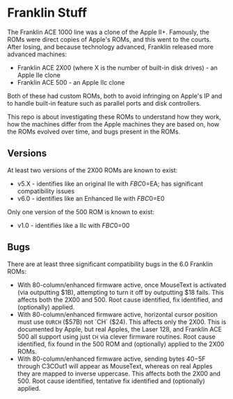 # Franklin Stuff

The Franklin ACE 1000 line was a clone of the Apple II+. Famously, the ROMs were direct copies of Apple's ROMs, and this went to the courts. After losing, and because technology advanced, Franklin released more advanced machines:

* Franklin ACE 2X00 (where X is the number of built-in disk drives) - an Apple IIe clone
* Franklin ACE 500 - an Apple IIc clone

Both of these had custom ROMs, both to avoid infringing on Apple's IP and to handle built-in feature such as parallel ports and disk controllers.

This repo is about investigating these ROMs to understand how they work, how the machines differ from the Apple machines they are based on, how the ROMs evolved over time, and bugs present in the ROMs.

## Versions

At least two versions of the 2X00 ROMs are known to exist:

* v5.X - identifies like an original IIe with $FBC0=$EA; has significant compatibility issues
* v6.0 - identifies like an Enhanced IIe with $FBC0=$E0

Only one version of the 500 ROM is known to exist:

* v1.0 - identifies like a IIc with $FBC0=$00

## Bugs

There are at least three significant compatibility bugs in the 6.0 Franklin ROMs:

* With 80-column/enhanced firmware active, once MouseText is activated (via outputting $1B), attempting to turn it off by outputting $18 fails. This affects both the 2X00 and 500. Root cause identified, fix identified, and (optionally) applied.
* With 80-column/enhanced firmware active, horizontal cursor position must use `OURCH` ($57B) not `CH` ($24). This affects only the 2X00. This is documented by Apple, but real Apples, the Laser 128, and Franklin ACE 500 all support using just `CH` via clever firmware routines. Root cause identified, fix found in the 500 ROM and (optionally) applied to the 2X00 ROMs.
* With 80-column/enhanced firmware active, sending bytes $40-$5F through C3COut1 will appear as MouseText, whereas on real Apples they are mapped to inverse uppercase. This affects both the 2X00 and 500. Root cause identified, tentative fix identified and (optionally) applied.
